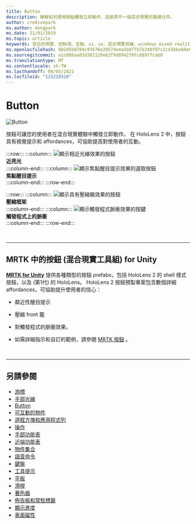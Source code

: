 ```yaml
---
title: Button
description: 瞭解如何使用按鈕觸發立即動作，這是其中一個混合現實的基礎元件。
author: cre8ivepark
ms.author: dongpark
ms.date: 11/01/2019
ms.topic: article
keywords: 混合的現實、控制項、互動、ui、ux、混合現實耳機、windows mixed reality 耳機、虛擬實境耳機、HoloLens、MRTK、混合現實工具組、按鈕
ms.openlocfilehash: 602d5b8784c97676e29574e4a5b0ffb7b240f07c2c43bbe68e0f8bc49db9dd1f
ms.sourcegitcommit: a1c086aa83d381129e62f9d8942f0fc889ffcab0
ms.translationtype: MT
ms.contentlocale: zh-TW
ms.lasthandoff: 08/05/2021
ms.locfileid: "115219310"
---
```

# <a name="button"></a>Button

![Button](images/UX_Hero_Button.jpg)

按鈕可讓您的使用者在混合現實體驗中觸發立即動作。 在 HoloLens 2 中，按鈕具有視覺提示和 affordances，可協助提高對使用者的互動。 

:::row:::
    :::column:::
       ![顯示相近光線效果的按鈕](images/UX_Button_Affordance_ProximityLight.jpg)<br>
       **近亮光**<br>
    :::column-end:::
    :::column:::
       ![顯示焦點醒目提示效果的選取按鈕](images/UX_Button_Affordance_FocusHighlight.jpg)<br>
        **焦點醒目提示**<br>
    :::column-end:::
:::row-end:::

:::row:::
    :::column:::
       ![顯示具有壓縮箱效果的按鈕](images/UX_Button_Affordance_Compression.jpg)<br>
       **壓縮框架**<br>
    :::column-end:::
    :::column:::
       ![顯示觸發程式脈衝效果的按鍵](images/UX_Button_Affordance_Pulse.jpg)<br>
        **觸發程式上的脈衝**<br>
    :::column-end:::
:::row-end:::

<br>

---

## <a name="button-in-mrtkmixed-reality-toolkit-for-unity"></a>MRTK 中的按鈕 (混合現實工具組) for Unity
**[MRTK for Unity](https://github.com/Microsoft/MixedRealityToolkit-Unity)** 提供各種類型的按鈕 prefabs，包括 HoloLens 2 的 shell 樣式按鈕，以及 (第1代) 的 HoloLens。 HoloLens 2 按鈕預製專案包含數個詳細 affordances，可協助提升使用者的信心：

* 鄰近性醒目提示
* 壓縮 front 籠
* 對觸發程式的脈衝效果。

* 如需詳細指示和自訂的範例，請參閱 [MRTK 按鈕](/windows/mixed-reality/mrtk-unity/features/ux-building-blocks/button) 。

<br>

---

## <a name="see-also"></a>另請參閱

* [游標](cursors.md)
* [手部光線](point-and-commit.md)
* [Button](button.md)
* [可互動的物件](interactable-object.md)
* [週框方塊和應用程式列](app-bar-and-bounding-box.md)
* [操作](direct-manipulation.md)
* [手部功能表](hand-menu.md)
* [近端功能表](near-menu.md)
* [物件集合](object-collection.md)
* [語音命令](voice-input.md)
* [鍵盤](keyboard.md)
* [工具提示](tooltip.md)
* [平板](slate.md)
* [滑桿](slider.md)
* [著色器](shader.md)
* [佈告板和常駐標籤](billboarding-and-tag-along.md)
* [顯示進度](progress.md)
* [表面磁性](surface-magnetism.md)